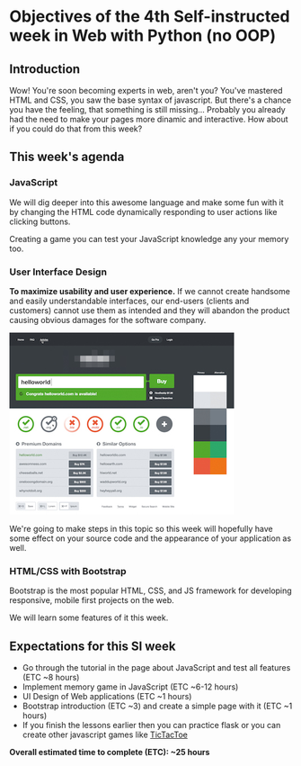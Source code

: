 # Objectives of the 4th Self-instructed week in Web with Python (no OOP)

## Introduction

Wow! You're soon becoming experts in web, aren't you? You've mastered HTML and CSS, you saw the base syntax of javascript. But there's a chance you have the feeling, that something is still missing... Probably you already had the need to make your pages more dinamic and interactive. How about if you could do that from this week?

## This week's agenda

### JavaScript

We will dig deeper into this awesome language and make some fun with it by changing the HTML code dynamically responding to user actions like clicking buttons.

Creating a game you can test your JavaScript knowledge any your memory too.

### User Interface Design

**To maximize usability and user experience.** If we cannot create handsome and easily understandable interfaces, our end-users (clients and customers) cannot use them as intended and they will abandon the product causing obvious damages for the software company.

![ui-design-2.jpg](media/Web%20with%20Python%20module%20resources/ui-design-2.jpg)

We're going to make steps in this topic so this week will hopefully have some effect on your source code and the appearance of your application as well.

### HTML/CSS with Bootstrap

Bootstrap is the most popular HTML, CSS, and JS framework for developing responsive, mobile first projects on the web.

We will learn some features of it this week.

## Expectations for this SI week

  * Go through the tutorial in the page about JavaScript and test all features (ETC ~8 hours)
  * Implement memory game in JavaScript (ETC ~6-12 hours)
  * UI Design of Web applications (ETC ~1 hours)
  * Bootstrap introduction (ETC ~3) and create a simple page with it (ETC ~1 hours)
  * If you finish the lessons earlier then you can practice flask or you can create other javascript games like [TicTacToe](http://lmgtfy.com/?q=tictactoe)



**Overall estimated time to complete (ETC): ~25 hours**
